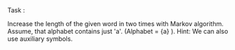 Task : 

Increase the length of the given word in two times with Markov algorithm.
Assume, that alphabet contains just 'a'. 
(Alphabet = {a} ).
Hint: We can also use auxiliary symbols.
